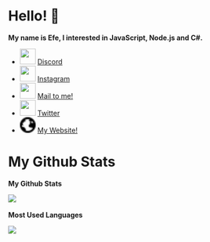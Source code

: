 # Hello! 👋

**My name is Efe, I interested in JavaScript, Node.js and C#.**

- <img height="32" width="32" src="https://unpkg.com/simple-icons@v5/icons/discord.svg" /> [Discord](https://discord.com/users/980910195230269540)
- <img height="32" width="32" src="https://unpkg.com/simple-icons@v5/icons/instagram.svg" /> [Instagram](https://instagram.com/efemertcbgl)
- <img height="32" width="32" src="https://unpkg.com/simple-icons@v5/icons/gmail.svg" /> [Mail to me!](mailto:efemertcbgl.proton.me)
- <img height="32" width="32" src="https://unpkg.com/simple-icons@v5/icons/twitter.svg" /> [Twitter](https://twitter.com/efemertcbgl)
- <img height="32" width="32" src="https://raw.githubusercontent.com/iconic/open-iconic/master/svg/globe.svg" /> [My Website!](http://efeleee.tk)


# My Github Stats

**My Github Stats**

<img src="https://github-readme-stats.vercel.app/api?username=efeleee&theme=dark">

**Most Used Languages**

<img src="https://github-readme-stats.vercel.app/api/top-langs/?username=anuraghazra&theme=dark&layout=compact">


